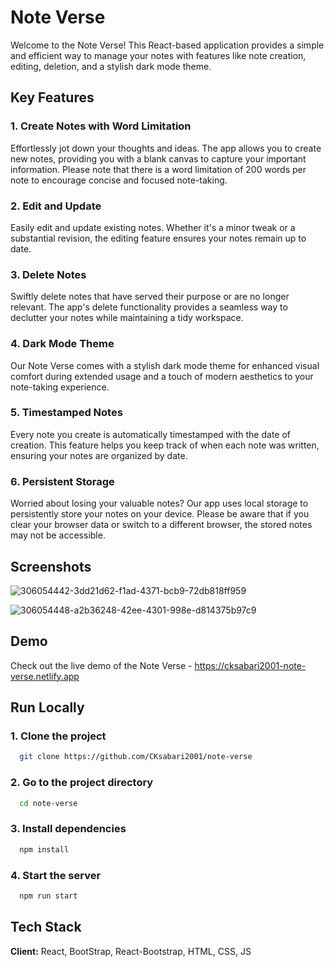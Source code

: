 # Note Verse

Welcome to the Note Verse! This React-based application provides a simple and efficient way to manage your notes with features like note creation, editing, deletion, and a stylish dark mode theme.

## Key Features

### 1. Create Notes with Word Limitation

Effortlessly jot down your thoughts and ideas. The app allows you to create new notes, providing you with a blank canvas to capture your important information. Please note that there is a word limitation of 200 words per note to encourage concise and focused note-taking.

### 2. Edit and Update

Easily edit and update existing notes. Whether it's a minor tweak or a substantial revision, the editing feature ensures your notes remain up to date.

### 3. Delete Notes

Swiftly delete notes that have served their purpose or are no longer relevant. The app's delete functionality provides a seamless way to declutter your notes while maintaining a tidy workspace.

### 4. Dark Mode Theme

Our Note Verse comes with a stylish dark mode theme for enhanced visual comfort during extended usage and a touch of modern aesthetics to your note-taking experience.

### 5. Timestamped Notes

Every note you create is automatically timestamped with the date of creation. This feature helps you keep track of when each note was written, ensuring your notes are organized by date.

### 6. Persistent Storage

Worried about losing your valuable notes? Our app uses local storage to persistently store your notes on your device. Please be aware that if you clear your browser data or switch to a different browser, the stored notes may not be accessible.


## Screenshots

![306054442-3dd21d62-f1ad-4371-bcb9-72db818ff959](https://github.com/CKsabari2001/note-verse/assets/110533554/dbf9c0f6-569a-4e59-8301-96e53b68be56)

![306054448-a2b36248-42ee-4301-998e-d814375b97c9](https://github.com/CKsabari2001/note-verse/assets/110533554/5ed38f55-423a-4533-bef2-d2d713631692)

## Demo

Check out the live demo of the Note Verse - https://cksabari2001-note-verse.netlify.app

## Run Locally

### 1. Clone the project

```bash
  git clone https://github.com/CKsabari2001/note-verse
```

### 2. Go to the project directory

```bash
  cd note-verse
```

### 3. Install dependencies

```bash
  npm install
```

### 4. Start the server

```bash
  npm run start
```

## Tech Stack

**Client:** React, BootStrap, React-Bootstrap, HTML, CSS, JS
